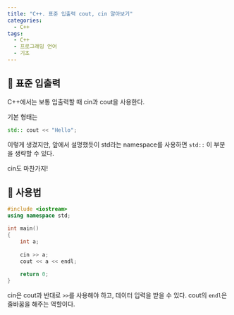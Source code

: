 ```yaml
---
title: "C++. 표준 입출력 cout, cin 알아보기"
categories:
  - C++
tags:
  - C++
  - 프로그래밍 언어
  - 기초
---
```


## 🌟 표준 입출력

C++에서는 보통 입출력할 때 cin과 cout을 사용한다.



기본 형태는 

```c++
std:: cout << "Hello";
```

이렇게 생겼지만, 앞에서 설명했듯이 std라는 namespace를 사용하면 `std::` 이 부분을 생략할 수 있다.



cin도 마찬가지!



## 🌟 사용법

```c++
#include <iostream>
using namespace std;

int main()
{
    int a;
    
    cin >> a;
    cout << a << endl;
    
    return 0;
}
```

cin은 cout과 반대로 `>>`를 사용해야 하고, 데이터 입력을 받을 수 있다. cout의 `endl`은 줄바꿈을 해주는 역할이다.